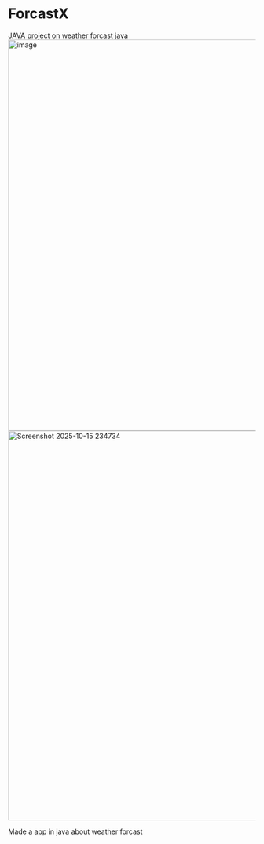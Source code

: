 # ForcastX
JAVA project on weather forcast
java
<img width="1181" height="794" alt="image" src="https://github.com/user-attachments/assets/06ca04f0-5b7b-419d-b6a3-b47022bb7162" />
<img width="1187" height="791" alt="Screenshot 2025-10-15 234734" src="https://github.com/user-attachments/assets/0e82c148-f4a0-4c9f-9d2f-9cea2c9ad2d9" />

Made a app in java about weather forcast 
